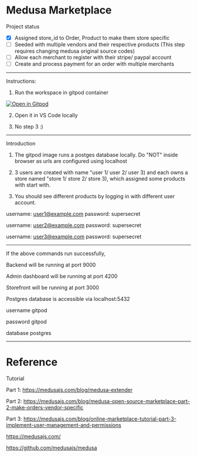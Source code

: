 # Medusa Marketplace

Project status

- [x] Assigned store_id to Order, Product to make them store specific
- [ ] Seeded with multiple vendors and their respective products (This step requires changing medusa original source codes)
- [ ] Allow each merchant to register with their stripe/ paypal account
- [ ] Create and process payment for an order with multiple merchants

----

Instructions:

1. Run the workspace in gitpod container

[![Open in Gitpod](https://gitpod.io/button/open-in-gitpod.svg)](https://gitpod.io/#https://github.com/Keith-Hon/medusa-marketplace)

2. Open it in VS Code locally

3. No step 3 :)

----
Introduction

1. The gitpod image runs a postges database locally. Do "NOT" inside browser as urls are configured using localhost

2. 3 users are created with name "user 1/ user 2/ user 3) and each owns a store named "store 1/ store 2/ store 3), which assigned some products with start with.

3. You should see different products by logging in with different user account.

username: user1@example.com
password: supersecret

username: user2@example.com
password: supersecret

username: user3@example.com
password: supersecret

----

If the above commands run successfully,

Backend will be running at port 9000

Admin dashboard will be running at port 4200

Storefront will be running at port 3000

Postgres database is accessible via localhost:5432

username	 gitpod

password	 gitpod

database	 postgres

----

# Reference

Tutorial

Part 1: https://medusajs.com/blog/medusa-extender

Part 2: https://medusajs.com/blog/medusa-open-source-marketplace-part-2-make-orders-vendor-specific

Part 3: https://medusajs.com/blog/online-marketplace-tutorial-part-3-implement-user-management-and-permissions

https://medusajs.com/

https://github.com/medusajs/medusa



